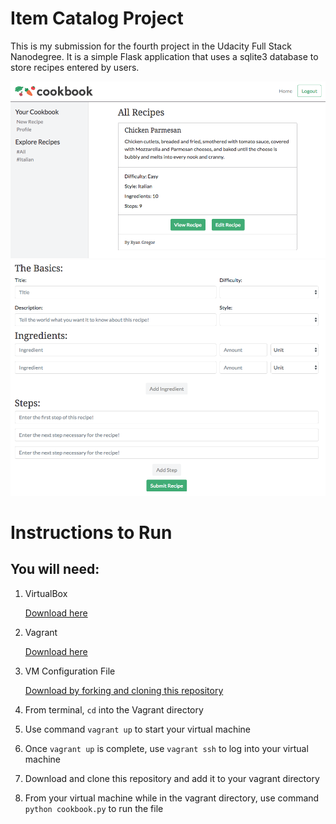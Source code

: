 # Item Catalog Project

This is my submission for the fourth project in the Udacity Full Stack Nanodegree. It is a simple Flask application that uses a sqlite3 database to store recipes entered by users.
  
  ![Home Screen](static/img/screen.png)
  ![Form Screen](static/img/screen3.png)
  
# Instructions to Run
## You will need:

  1. VirtualBox
  
     [Download here](https://www.virtualbox.org/wiki/Downloads)
     
  2. Vagrant
  
     [Download here](https://www.vagrantup.com/downloads.html)
     
  3. VM Configuration File
  
     [Download by forking and cloning this repository](https://github.com/udacity/fullstack-nanodegree-vm)
     
  4. From terminal, `cd` into the Vagrant directory
  5. Use command `vagrant up` to start your virtual machine
  6. Once `vagrant up` is complete, use `vagrant ssh` to log into your virtual machine
  7. Download and clone this repository and add it to your vagrant directory
  8. From your virtual machine while in the vagrant directory, use command `python cookbook.py` to run the file
